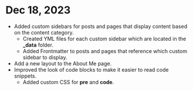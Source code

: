 # Dec 18, 2023

- Added custom sidebars for posts and pages that display content based on the content category.
  - Created YML files for each custom sidebar which are located in the **_data** folder.
  - Added Frontmatter to posts and pages that reference which custom sidebar to display.
- Add a new layout to the About Me page.
- Improved the look of code blocks to make it easier to read code snippets.
  - Added custom CSS for **pre** and **code**.
